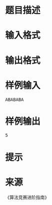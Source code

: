 

# 题目描述



# 输入格式



# 输出格式



# 样例输入


<pre>ABABABA</pre>

# 样例输出


<pre>5</pre>

# 提示



# 来源


<p>
《算法竞赛进阶指南》
</p>
